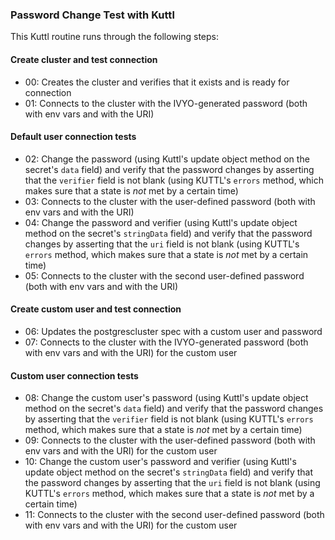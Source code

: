### Password Change Test with Kuttl

This Kuttl routine runs through the following steps:

#### Create cluster and test connection

- 00: Creates the cluster and verifies that it exists and is ready for connection
- 01: Connects to the cluster with the IVYO-generated password (both with env vars and with the URI)

#### Default user connection tests

- 02: Change the password (using Kuttl's update object method on the secret's `data` field) and verify that the password changes by asserting that the `verifier` field is not blank (using KUTTL's `errors` method, which makes sure that a state is _not_ met by a certain time)
- 03: Connects to the cluster with the user-defined password (both with env vars and with the URI)
- 04: Change the password and verifier (using Kuttl's update object method on the secret's `stringData` field) and verify that the password changes by asserting that the `uri` field is not blank (using KUTTL's `errors` method, which makes sure that a state is _not_ met by a certain time)
- 05: Connects to the cluster with the second user-defined password (both with env vars and with the URI)

#### Create custom user and test connection

- 06: Updates the postgrescluster spec with a custom user and password
- 07: Connects to the cluster with the IVYO-generated password (both with env vars and with the URI) for the custom user

#### Custom user connection tests

- 08: Change the custom user's password (using Kuttl's update object method on the secret's `data` field) and verify that the password changes by asserting that the `verifier` field is not blank (using KUTTL's `errors` method, which makes sure that a state is _not_ met by a certain time)
- 09: Connects to the cluster with the user-defined password (both with env vars and with the URI) for the custom user
- 10: Change the custom user's password and verifier (using Kuttl's update object method on the secret's `stringData` field) and verify that the password changes by asserting that the `uri` field is not blank (using KUTTL's `errors` method, which makes sure that a state is _not_ met by a certain time)
- 11: Connects to the cluster with the second user-defined password (both with env vars and with the URI) for the custom user
